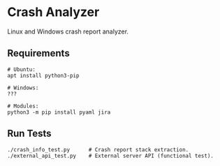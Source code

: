# Crash Analyzer

Linux and Windows crash report analyzer.

## Requirements
```
# Ubuntu:
apt install python3-pip

# Windows:
???

# Modules:
python3 -m pip install pyaml jira
```

## Run Tests

```
./crash_info_test.py      # Crash report stack extraction.
./external_api_test.py    # External server API (functional test).
```


